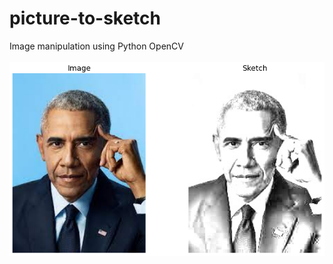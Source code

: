 # picture-to-sketch
Image manipulation using Python OpenCV
<br><br>
![This is an image](/output.png)
